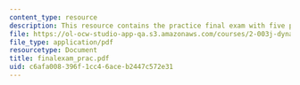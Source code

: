 ```yaml
---
content_type: resource
description: This resource contains the practice final exam with five problems.
file: https://ol-ocw-studio-app-qa.s3.amazonaws.com/courses/2-003j-dynamics-and-control-i-spring-2007/c6afa008396f1cc46aceb2447c572e31_finalexam_prac.pdf
file_type: application/pdf
resourcetype: Document
title: finalexam_prac.pdf
uid: c6afa008-396f-1cc4-6ace-b2447c572e31
---
```

